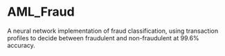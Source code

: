 # AML_Fraud
A neural network implementation of fraud classification, using transaction profiles to decide between fraudulent and non-fraudulent at 99.6% accuracy.
